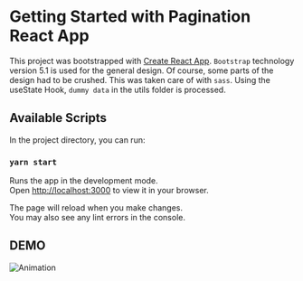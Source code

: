 # Getting Started with Pagination React App
This project was bootstrapped with [Create React App](https://github.com/facebook/create-react-app). `Bootstrap` technology version 5.1 is used for the general design. Of course, some parts of the design had to be crushed. This was taken care of with `sass`. Using the useState Hook, `dummy data` in the utils folder is processed.

## Available Scripts

In the project directory, you can run:

### `yarn start`

Runs the app in the development mode.\
Open [http://localhost:3000](http://localhost:3000) to view it in your browser.

The page will reload when you make changes.\
You may also see any lint errors in the console.

## DEMO
![Animation](https://user-images.githubusercontent.com/100320309/196355066-8f1aea89-67e0-4a0c-87cb-a720e3db9ef8.gif)
